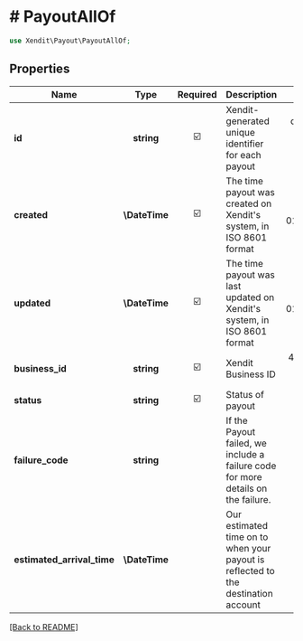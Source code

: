 # # PayoutAllOf


```php
use Xendit\Payout\PayoutAllOf;
```

## Properties

| Name | Type | Required | Description | Examples |
|------------|:-------------:|:-------------:|-------------|:-------------:|
| **id** | **string** | ☑️ | Xendit-generated unique identifier for each payout | disb_4203234e-48f5-11eb-b378-0242ac130002 |
| **created** | **\DateTime** | ☑️ | The time payout was created on Xendit&#39;s system, in ISO 8601 format | 2019-11-01T12:34:56.007Z |
| **updated** | **\DateTime** | ☑️ | The time payout was last updated on Xendit&#39;s system, in ISO 8601 format | 2019-11-01T12:34:56.007Z |
| **business_id** | **string** | ☑️ | Xendit Business ID | 4203234e-48f5-11eb-b378-0242ac130002 |
| **status** | **string** | ☑️ | Status of payout | ACCEPTED |
| **failure_code** | **string** |  | If the Payout failed, we include a failure code for more details on the failure. | null |
| **estimated_arrival_time** | **\DateTime** |  | Our estimated time on to when your payout is reflected to the destination account | null |


[[Back to README]](../../README.md)

